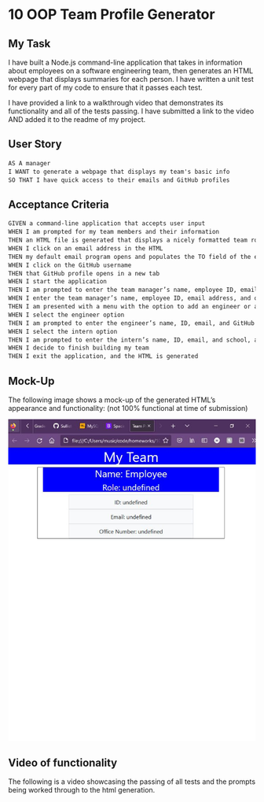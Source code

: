 # 10 OOP Team Profile Generator

## My Task

I have built a Node.js command-line application that takes in information about employees on a software engineering team, then generates an HTML webpage that displays summaries for each person. I have written a unit test for every part of my code to ensure that it passes each test.

I have provided a link to a walkthrough video that demonstrates its functionality and all of the tests passing. I have submitted a link to the video AND added it to the readme of my project.

## User Story

```md
AS A manager
I WANT to generate a webpage that displays my team's basic info
SO THAT I have quick access to their emails and GitHub profiles
```

## Acceptance Criteria

```md
GIVEN a command-line application that accepts user input
WHEN I am prompted for my team members and their information
THEN an HTML file is generated that displays a nicely formatted team roster based on user input
WHEN I click on an email address in the HTML
THEN my default email program opens and populates the TO field of the email with the address
WHEN I click on the GitHub username
THEN that GitHub profile opens in a new tab
WHEN I start the application
THEN I am prompted to enter the team manager’s name, employee ID, email address, and office number
WHEN I enter the team manager’s name, employee ID, email address, and office number
THEN I am presented with a menu with the option to add an engineer or an intern or to finish building my team
WHEN I select the engineer option
THEN I am prompted to enter the engineer’s name, ID, email, and GitHub username, and I am taken back to the menu
WHEN I select the intern option
THEN I am prompted to enter the intern’s name, ID, email, and school, and I am taken back to the menu
WHEN I decide to finish building my team
THEN I exit the application, and the HTML is generated
```

## Mock-Up

The following image shows a mock-up of the generated HTML’s appearance and functionality: (not 100% functional at time of submission)

![HTML webpage titled “Team Profile Generator”](./Assets/html%20appearance.JPG)

## Video of functionality

The following is a video showcasing the passing of all tests and the prompts being worked through to the html generation.
